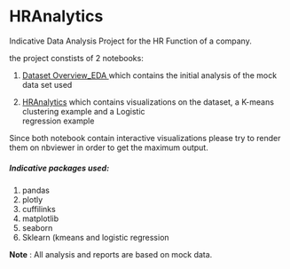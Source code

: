# HRAnalytics

Indicative Data Analysis Project for the HR Function of a company.

the project constists of 2 notebooks:

 1. [Dataset Overview_EDA ](https://nbviewer.jupyter.org/github/CPsarropoulos/HRAnalytics/blob/4c18e9277257ef4613ad0cb05ee8de5b63b18e27/DatasetOverview_EDA.ipynb)
 which contains the initial analysis of the mock data set used

 2. [HRAnalytics](http://nbviewer.ipython.org/github/CPsarropoulos/HRAnalytics/blob/4c18e9277257ef4613ad0cb05ee8de5b63b18e27/HRAnalytics.ipynb) which contains visualizations on the dataset, a K-means clustering example and a Logistic  
   regression example 

Since both notebook contain interactive visualizations please try to render them on nbviewer in order to get the maximum output.

##### Indicative packages used:
 1. pandas
 2. plotly
 3. cuffilinks
 4. matplotlib
 5. seaborn
 6. Sklearn (kmeans and logistic regression
 
 **Note** : All analysis and reports are based on mock data.
 


